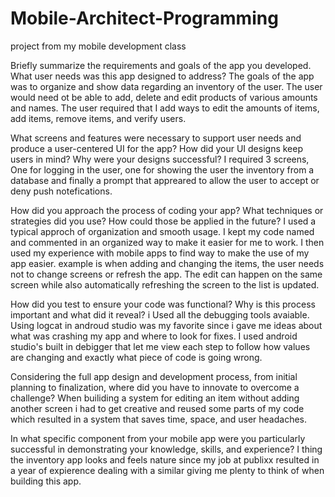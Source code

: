 # Mobile-Architect-Programming
project from my mobile development class

Briefly summarize the requirements and goals of the app you developed. What user needs was this app designed to address?
  The goals of the app was to organize and show data regarding an inventory of the user. The user would need ot be able to add, delete and edit products of various amounts and names. The user required that I add ways to edit the amounts of items, add items, remove items, and verify users.

What screens and features were necessary to support user needs and produce a user-centered UI for the app? How did your UI designs keep users in mind? Why were your designs successful?
  I required 3 screens, One for logging in the user, one for showing the user the inventory from a database and finally a prompt that appreared to allow the user to accept or deny push notefications.

How did you approach the process of coding your app? What techniques or strategies did you use? How could those be applied in the future?
  I used a typical approch of organization and smooth usage. I kept my code named and commented in an organized way to make it easier for me to work. I then used my experience with mobile apps to find way to make the use of my app easier. example is when adding and changing the items, the user needs not to change screens or refresh the app. The edit can happen on the same screen while also automatically refreshing the screen to the list is updated. 
  
How did you test to ensure your code was functional? Why is this process important and what did it reveal?
  i Used all the debugging tools avaiable. Using logcat in androud studio was my favorite since i gave me ideas about what was crashing my app and where to look for fixes. I used android studio's built in debigger that let me view each step to follow how values are changing and exactly what piece of code is going wrong.

Considering the full app design and development process, from initial planning to finalization, where did you have to innovate to overcome a challenge?
  When builiding a system for editing an item without adding another screen i had to get creative and reused some parts of my code which resulted in a system that saves time, space, and user headaches. 

In what specific component from your mobile app were you particularly successful in demonstrating your knowledge, skills, and experience?
  I thing the inventory app looks and feels nature since my job at publixx resulted in a year of expierence dealing with a similar giving me plenty to think of when building this app.
